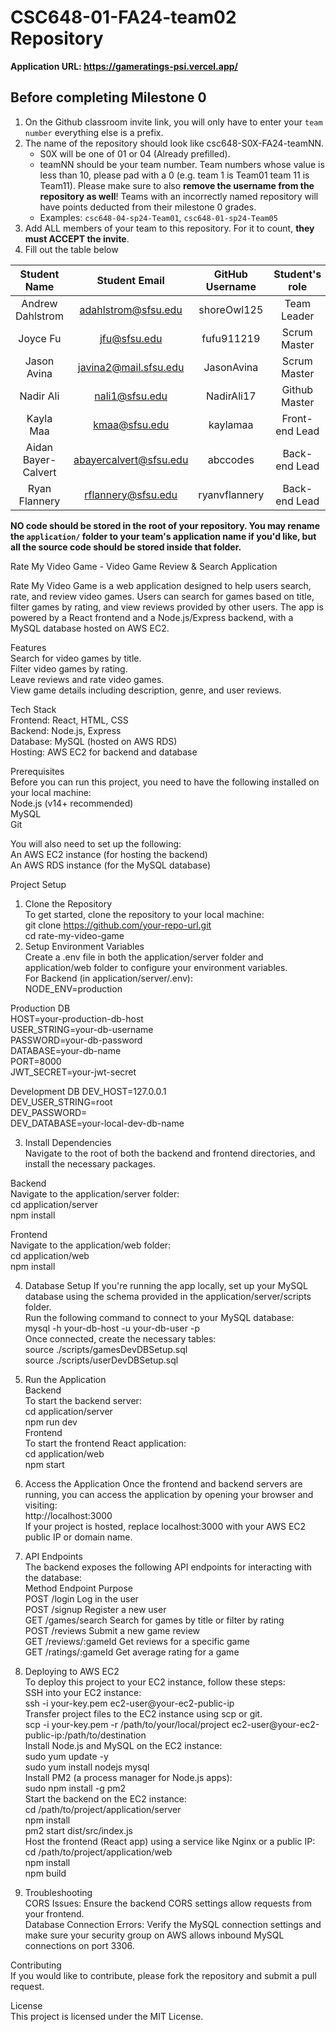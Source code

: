 # CSC648-01-FA24-team02 Repository

**Application URL: <https://gameratings-psi.vercel.app/>**

## Before completing Milestone 0

1. On the Github classroom invite link, you will only have to enter your `team number` everything else is a prefix.
2. The name of the repository should look like csc648-S0X-FA24-teamNN.
   - S0X will be one of 01 or 04 (Already prefilled).
   - teamNN should be your team number. Team numbers whose value is less than
     10, please pad with a 0 (e.g. team 1 is Team01 team 11 is Team11). Please
     make sure to also **remove the username from the repository as well**!
     Teams with an incorrectly named repository will have points deducted from
     their milestone 0 grades.
   - Examples: `csc648-04-sp24-Team01`, `csc648-01-sp24-Team05`
3. Add ALL members of your team to this repository. For it to count, **they must
   ACCEPT the invite**.
4. Fill out the table below

| Student Name | Student Email | GitHub Username | Student's role |
| :----------: | :-----------: | :-------------: | :------------: |
|   Andrew Dahlstrom   | adahlstrom@sfsu.edu |      shoreOwl125       |  Team Leader   |
|   Joyce Fu   | jfu@sfsu.edu |      fufu911219        |  Scrum Master   |
|   Jason Avina   | javina2@mail.sfsu.edu |      JasonAvina       |  Scrum Master   |
|   Nadir Ali   | nali1@sfsu.edu |      NadirAli17       |  Github Master   |
|   Kayla Maa   | kmaa@sfsu.edu |      kaylamaa       |  Front-end Lead   |
|   Aidan Bayer-Calvert   | abayercalvert@sfsu.edu |      abccodes       |  Back-end Lead   |
|   Ryan Flannery   | rflannery@sfsu.edu |      ryanvflannery       |  Back-end Lead   |

**NO code should be stored in the root of your repository. You may rename the
`application/` folder to your team's application name if you'd like, but all the
source code should be stored inside that folder.**

Rate My Video Game - Video Game Review & Search Application  
    
Rate My Video Game is a web application designed to help users search, rate, and review video games. Users can search for games based on title, filter games by rating, and view reviews provided by other users. The app is powered by a React frontend and a Node.js/Express backend, with a MySQL database hosted on AWS EC2.  

Features  
Search for video games by title.  
Filter video games by rating.  
Leave reviews and rate video games.  
View game details including description, genre, and user reviews.  
  
Tech Stack  
Frontend: React, HTML, CSS  
Backend: Node.js, Express  
Database: MySQL (hosted on AWS RDS)  
Hosting: AWS EC2 for backend and database  
   
Prerequisites  
Before you can run this project, you need to have the following installed on your local machine:  
Node.js (v14+ recommended)  
MySQL  
Git  
   
You will also need to set up the following:  
An AWS EC2 instance (for hosting the backend)  
An AWS RDS instance (for the MySQL database)  
    
Project Setup  
1. Clone the Repository  
To get started, clone the repository to your local machine:   
git clone https://github.com/your-repo-url.git  
cd rate-my-video-game    
2. Setup Environment Variables    
Create a .env file in both the application/server folder and application/web folder to configure your environment variables.   
For Backend (in application/server/.env):    
NODE_ENV=production    
    
Production DB   
HOST=your-production-db-host    
USER_STRING=your-db-username    
PASSWORD=your-db-password    
DATABASE=your-db-name    
PORT=8000    
JWT_SECRET=your-jwt-secret     

Development DB
DEV_HOST=127.0.0.1     
DEV_USER_STRING=root    
DEV_PASSWORD=    
DEV_DATABASE=your-local-dev-db-name  
    
3. Install Dependencies    
Navigate to the root of both the backend and frontend directories, and install the necessary packages.
   
Backend   
Navigate to the application/server folder:    
cd application/server    
npm install   
      
Frontend    
Navigate to the application/web folder:      
cd application/web    
npm install     

4. Database Setup
If you're running the app locally, set up your MySQL database using the schema provided in the application/server/scripts folder.     
Run the following command to connect to your MySQL database:   
mysql -h your-db-host -u your-db-user -p    
Once connected, create the necessary tables:     
source ./scripts/gamesDevDBSetup.sql     
source ./scripts/userDevDBSetup.sql   
   
5. Run the Application        
Backend    
To start the backend server:    
cd application/server     
npm run dev     
Frontend    
To start the frontend React application:      
cd application/web   
npm start   
     
6. Access the Application
Once the frontend and backend servers are running, you can access the application by opening your browser and visiting:    
http://localhost:3000    
If your project is hosted, replace localhost:3000 with your AWS EC2 public IP or domain name.    
     
7. API Endpoints     
The backend exposes the following API endpoints for interacting with the database:       
Method	Endpoint	Purpose    
POST	/login	Log in the user     
POST	/signup	Register a new user    
GET	/games/search	Search for games by title or filter by rating     
POST	/reviews	Submit a new game review     
GET	/reviews/:gameId	Get reviews for a specific game     
GET	/ratings/:gameId	Get average rating for a game     
     
8. Deploying to AWS EC2     
To deploy this project to your EC2 instance, follow these steps:       
SSH into your EC2 instance:      
ssh -i your-key.pem ec2-user@your-ec2-public-ip     
Transfer project files to the EC2 instance using scp or git.    
scp -i your-key.pem -r /path/to/your/local/project ec2-user@your-ec2-public-ip:/path/to/destination    
Install Node.js and MySQL on the EC2 instance:      
sudo yum update -y    
sudo yum install nodejs mysql     
Install PM2 (a process manager for Node.js apps):     
sudo npm install -g pm2     
Start the backend on the EC2 instance:    
cd /path/to/project/application/server     
npm install     
pm2 start dist/src/index.js     
Host the frontend (React app) using a service like Nginx or a public IP:     
cd /path/to/project/application/web     
npm install    
npm build      
    
9. Troubleshooting    
CORS Issues: Ensure the backend CORS settings allow requests from your frontend.    
Database Connection Errors: Verify the MySQL connection settings and make sure your security group on AWS allows inbound MySQL connections on port 3306.     
   
Contributing    
If you would like to contribute, please fork the repository and submit a pull request.     

License      
This project is licensed under the MIT License.   
